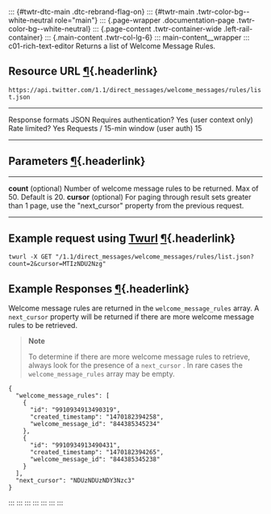 ::: {#twtr-dtc-main .dtc-rebrand-flag-on}
::: {#twtr-main .twtr-color-bg--white-neutral role="main"}
::: {.page-wrapper .documentation-page .twtr-color-bg--white-neutral}
::: {.page-content .twtr-container-wide .left-rail-container}
::: {.main-content .twtr-col-lg-6}
::: main-content__wrapper
::: c01-rich-text-editor
Returns a list of Welcome Message Rules.

## Resource URL [¶](#resource-url){.headerlink}

` https://api.twitter.com/1.1/direct_messages/welcome_messages/rules/list.json `

  -------------------------------------- -------------------------
  Response formats                       JSON
  Requires authentication?               Yes (user context only)
  Rate limited?                          Yes
  Requests / 15-min window (user auth)   15
  -------------------------------------- -------------------------

## Parameters [¶](#parameters){.headerlink}

  ----------------------- ---------------------------------------------------------------------------------------------------------------
  **count** (optional)    Number of welcome message rules to be returned. Max of 50. Default is 20.
  **cursor** (optional)   For paging through result sets greater than 1 page, use the "next_cursor" property from the previous request.
  ----------------------- ---------------------------------------------------------------------------------------------------------------

## Example request using [Twurl](https://github.com/twitter/twurl) [¶](#example-request-using-twurl){.headerlink}

    twurl -X GET "/1.1/direct_messages/welcome_messages/rules/list.json?count=2&cursor=MTIzNDU2Nzg"

## Example Responses [¶](#example-responses){.headerlink}

Welcome message rules are returned in the ` welcome_message_rules `
array. A ` next_cursor ` property will be returned if there are more
welcome message rules to be retrieved.

> **Note**
>
> To determine if there are more welcome message rules to retrieve,
> always look for the presence of a ` next_cursor ` . In rare cases the
> ` welcome_message_rules ` array may be empty.

    {
      "welcome_message_rules": [
        {
          "id": "9910934913490319",
          "created_timestamp": "1470182394258",
          "welcome_message_id": "844385345234"
        },
        {
          "id": "9910934913490431",
          "created_timestamp": "1470182394265",
          "welcome_message_id": "844385345238"
        }
      ],
      "next_cursor": "NDUzNDUzNDY3Nzc3"
    }
:::
:::
:::
:::
:::
:::
:::
